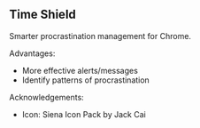 ## Time Shield

Smarter procrastination management for Chrome.

Advantages:
* More effective alerts/messages
* Identify patterns of procrastination

Acknowledgements:
* Icon: Siena Icon Pack by Jack Cai
